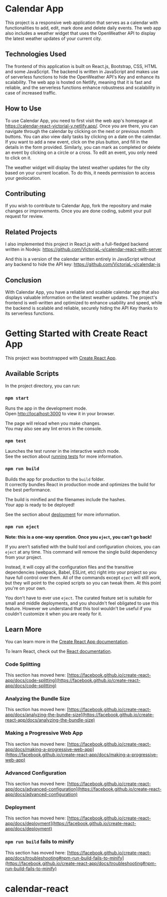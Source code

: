 # Calendar App

This project is a responsive web application that serves as a calendar with functionalities to add, edit, mark done and delete daily events. The web app also includes a weather widget that uses the OpenWeather API to display the latest weather updates of your current city.

## Technologies Used

The frontend of this application is built on React.js, Bootstrap, CSS, HTML and some JavaScript. The backend is written in JavaScript and makes use of serverless functions to hide the OpenWeather API's Key and enhance its scalability. The web app is hosted on Netlify, meaning that it is fast and reliable, and the serverless functions enhance robustness and scalability in case of increased traffic.

## How to Use

To use Calendar App, you need to first visit the web app's homepage at https://calendar-react-victorial-y.netlify.app/. Once you are there, you can navigate through the calendar by clicking on the next or previous month buttons. You can also view daily tasks by clicking on a date on the calendar. If you want to add a new event, click on the plus button, and fill in the details in the form provided. Similarly, you can mark as completed or delete an event by clicking on a circle or a cross. To edit an event, you only need to click on it.

The weather widget will display the latest weather updates for the city based on your current location. To do this, it needs permission to access your geolocation.

## Contributing

If you wish to contribute to Calendar App, fork the repository and make changes or improvements. Once you are done coding, submit your pull request for review.

## Related Projects

I also implemented this project in React.js with a full-fledged backend written in Nodejs:
https://github.com/VictoriaL-y/calendar-react-with-server

And this is a version of the calendar written entirely in JavaScript without any backend to hide the API key:
https://github.com/VictoriaL-y/calendar-js

## Conclusion

With Calendar App, you have a reliable and scalable calendar app that also displays valuable information on the latest weather updates. The project's frontend is well-written and optimized to enhance usability and speed, while the backend is scalable and reliable, securely hiding the API Key thanks to its serverless functions.

# Getting Started with Create React App

This project was bootstrapped with [Create React App](https://github.com/facebook/create-react-app).

## Available Scripts

In the project directory, you can run:

### `npm start`

Runs the app in the development mode.\
Open [http://localhost:3000](http://localhost:3000) to view it in your browser.

The page will reload when you make changes.\
You may also see any lint errors in the console.

### `npm test`

Launches the test runner in the interactive watch mode.\
See the section about [running tests](https://facebook.github.io/create-react-app/docs/running-tests) for more information.

### `npm run build`

Builds the app for production to the `build` folder.\
It correctly bundles React in production mode and optimizes the build for the best performance.

The build is minified and the filenames include the hashes.\
Your app is ready to be deployed!

See the section about [deployment](https://facebook.github.io/create-react-app/docs/deployment) for more information.

### `npm run eject`

**Note: this is a one-way operation. Once you `eject`, you can't go back!**

If you aren't satisfied with the build tool and configuration choices, you can `eject` at any time. This command will remove the single build dependency from your project.

Instead, it will copy all the configuration files and the transitive dependencies (webpack, Babel, ESLint, etc) right into your project so you have full control over them. All of the commands except `eject` will still work, but they will point to the copied scripts so you can tweak them. At this point you're on your own.

You don't have to ever use `eject`. The curated feature set is suitable for small and middle deployments, and you shouldn't feel obligated to use this feature. However we understand that this tool wouldn't be useful if you couldn't customize it when you are ready for it.

## Learn More

You can learn more in the [Create React App documentation](https://facebook.github.io/create-react-app/docs/getting-started).

To learn React, check out the [React documentation](https://reactjs.org/).

### Code Splitting

This section has moved here: [https://facebook.github.io/create-react-app/docs/code-splitting](https://facebook.github.io/create-react-app/docs/code-splitting)

### Analyzing the Bundle Size

This section has moved here: [https://facebook.github.io/create-react-app/docs/analyzing-the-bundle-size](https://facebook.github.io/create-react-app/docs/analyzing-the-bundle-size)

### Making a Progressive Web App

This section has moved here: [https://facebook.github.io/create-react-app/docs/making-a-progressive-web-app](https://facebook.github.io/create-react-app/docs/making-a-progressive-web-app)

### Advanced Configuration

This section has moved here: [https://facebook.github.io/create-react-app/docs/advanced-configuration](https://facebook.github.io/create-react-app/docs/advanced-configuration)

### Deployment

This section has moved here: [https://facebook.github.io/create-react-app/docs/deployment](https://facebook.github.io/create-react-app/docs/deployment)

### `npm run build` fails to minify

This section has moved here: [https://facebook.github.io/create-react-app/docs/troubleshooting#npm-run-build-fails-to-minify](https://facebook.github.io/create-react-app/docs/troubleshooting#npm-run-build-fails-to-minify)
# calendar-react
